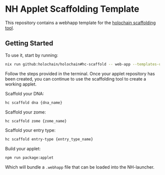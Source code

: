 # NH Applet Scaffolding Template
This repository contains a webhapp template for the [holochain scaffolding tool]().

## Getting Started
To use it, start by running:
```bash
nix run github:holochain/holochain#hc-scaffold -- web-app --templates-url https://github.com/neighbour-hoods/nh-applet-template
```

Follow the steps provided in the terminal. Once your applet repository has been created, you can continue to use the scaffolding tool to create a working applet.

Scaffold your DNA:
```bash
hc scaffold dna {dna_name}
```

Scaffold your zome:
```bash
hc scaffold zome {zome_name}
```

Scaffold your entry type:
```bash
hc scaffold entry-type {entry_type_name}
```

Build your applet:
```bash
npm run package:applet
```

Which will bundle a `.webhapp` file that can be loaded into the NH-launcher.